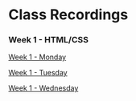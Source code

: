# Class Recordings

### Week 1 - HTML/CSS
[Week 1 - Monday](https://codingbootcamp.hosted.panopto.com/Panopto/Pages/Viewer.aspx?id=4daaf292-895c-46f5-8e98-115a07e030c5)

[Week 1 - Tuesday](https://codingbootcamp.hosted.panopto.com/Panopto/Pages/Viewer.aspx?id=37c976b2-1f4f-4b95-b84b-9646aa7af05f)

[Week 1 - Wednesday](https://codingbootcamp.hosted.panopto.com/Panopto/Pages/Viewer.aspx?id=6dff96ee-6aff-4324-b056-09565de58c43)
